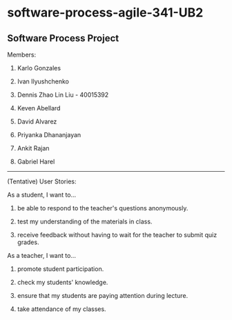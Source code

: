 # software-process-agile-341-UB2
Software Process Project
----------------------------
Members:

1.	Karlo Gonzales

2.	Ivan Ilyushchenko

3.	Dennis Zhao Lin Liu - 40015392

4.	Keven Abellard

5.	David Alvarez

6.	Priyanka Dhananjayan

7.	Ankit Rajan

8.	Gabriel Harel

----------------------------
(Tentative) User Stories:

As a student, I want to...

1. be able to respond to the teacher's questions anonymously.

2. test my understanding of the materials in class.

3. receive feedback without having to wait for the teacher to submit quiz grades.

As a teacher, I want to...

1. promote student participation.

2. check my students' knowledge.

3. ensure that my students are paying attention during lecture.

4. take attendance of my classes.
